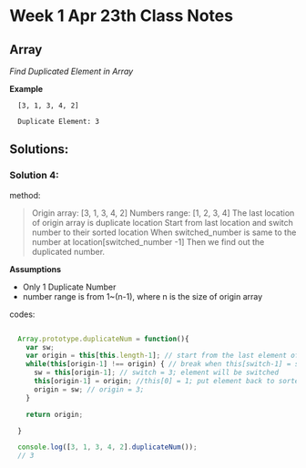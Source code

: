 # Week 1 Apr 23th Class Notes

## Array

*Find Duplicated Element in Array*


**Example**

```
  [3, 1, 3, 4, 2]

  Duplicate Element: 3
```

## Solutions:


### Solution 4:

method:

> Origin array: [3, 1, 3, 4, 2]
> Numbers range: [1, 2, 3, 4]
> The last location of origin array is duplicate location
> Start from last location and switch number to their sorted location
> When switched_number is same to the number at location[switched_number -1]
> Then we find out the duplicated number.

**Assumptions**
* Only 1 Duplicate Number
* number range is from 1~(n-1), where n is the size of origin array


codes:

```javascript

  Array.prototype.duplicateNum = function(){
    var sw;
    var origin = this[this.length-1]; // start from the last element of origin origin = 2
    while(this[origin-1] !== origin) { // break when this[switch-1] = switch 3 !== 1
      sw = this[origin-1]; // switch = 3; element will be switched
      this[origin-1] = origin; //this[0] = 1; put element back to sorted location
      origin = sw; // origin = 3;
    }

    return origin;

  }

  console.log([3, 1, 3, 4, 2].duplicateNum());
  // 3
```
